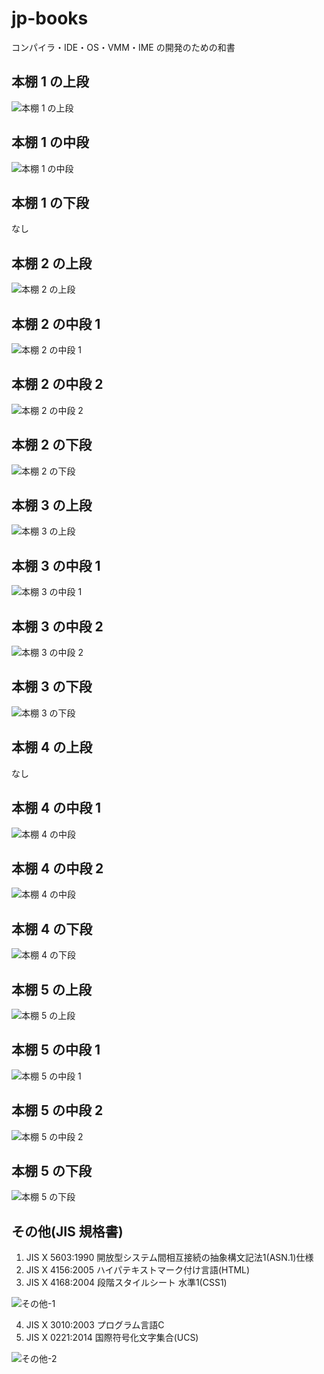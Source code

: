 
# jp-books

コンパイラ・IDE・OS・VMM・IME の開発のための和書

## 本棚 1 の上段

![本棚 1 の上段](images/1-1.JPG)

## 本棚 1 の中段

![本棚 1 の中段](images/1-2.JPG)

## 本棚 1 の下段

なし

## 本棚 2 の上段

![本棚 2 の上段](images/2-1.JPG)

## 本棚 2 の中段 1

![本棚 2 の中段 1](images/2-2.JPG)

## 本棚 2 の中段 2

![本棚 2 の中段 2](images/2-3.JPG)

## 本棚 2 の下段

![本棚 2 の下段](images/2-4.JPG)

## 本棚 3 の上段

![本棚 3 の上段](images/3-1.JPG)

## 本棚 3 の中段 1

![本棚 3 の中段 1](images/3-2.JPG)

## 本棚 3 の中段 2

![本棚 3 の中段 2](images/3-3.JPG)

## 本棚 3 の下段

![本棚 3 の下段](images/3-4.JPG)

## 本棚 4 の上段

なし

## 本棚 4 の中段 1

![本棚 4 の中段](images/4-2.JPG)

## 本棚 4 の中段 2

![本棚 4 の中段](images/4-3.JPG)

## 本棚 4 の下段

![本棚 4 の下段](images/4-4.JPG)

## 本棚 5 の上段

![本棚 5 の上段](images/5-1.JPG)

## 本棚 5 の中段 1

![本棚 5 の中段 1](images/5-2.JPG)

## 本棚 5 の中段 2

![本棚 5 の中段 2](images/5-3.JPG)

## 本棚 5 の下段

![本棚 5 の下段](images/5-4.JPG)

## その他(JIS 規格書)

1. JIS X 5603:1990 開放型システム間相互接続の抽象構文記法1(ASN.1)仕様  
2. JIS X 4156:2005 ハイパテキストマーク付け言語(HTML)  
3. JIS X 4168:2004 段階スタイルシート 水準1(CSS1)  

![その他-1](images/6-1.JPG)

4. JIS X 3010:2003 プログラム言語C  
5. JIS X 0221:2014 国際符号化文字集合(UCS)  

![その他-2](images/6-2.JPG)

